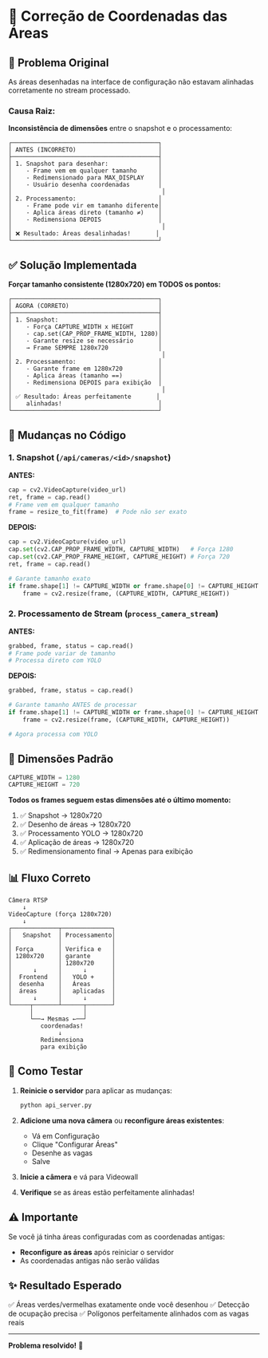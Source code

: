 # 🔧 Correção de Coordenadas das Áreas

## 🐛 Problema Original

As áreas desenhadas na interface de configuração não estavam alinhadas corretamente no stream processado.

### Causa Raiz:

**Inconsistência de dimensões** entre o snapshot e o processamento:

```
┌─────────────────────────────────────────┐
│ ANTES (INCORRETO)                       │
├─────────────────────────────────────────┤
│ 1. Snapshot para desenhar:              │
│    - Frame vem em qualquer tamanho      │
│    - Redimensionado para MAX_DISPLAY    │
│    - Usuário desenha coordenadas        │
│                                          │
│ 2. Processamento:                       │
│    - Frame pode vir em tamanho diferente│
│    - Aplica áreas direto (tamanho ≠)    │
│    - Redimensiona DEPOIS                │
│                                          │
│ ❌ Resultado: Áreas desalinhadas!       │
└─────────────────────────────────────────┘
```

## ✅ Solução Implementada

**Forçar tamanho consistente (1280x720) em TODOS os pontos:**

```
┌─────────────────────────────────────────┐
│ AGORA (CORRETO)                         │
├─────────────────────────────────────────┤
│ 1. Snapshot:                            │
│    - Força CAPTURE_WIDTH x HEIGHT       │
│    - cap.set(CAP_PROP_FRAME_WIDTH, 1280)│
│    - Garante resize se necessário       │
│    → Frame SEMPRE 1280x720              │
│                                          │
│ 2. Processamento:                       │
│    - Garante frame em 1280x720          │
│    - Aplica áreas (tamanho ==)          │
│    - Redimensiona DEPOIS para exibição  │
│                                          │
│ ✅ Resultado: Áreas perfeitamente       │
│    alinhadas!                           │
└─────────────────────────────────────────┘
```

## 📝 Mudanças no Código

### 1. Snapshot (`/api/cameras/<id>/snapshot`)

**ANTES:**
```python
cap = cv2.VideoCapture(video_url)
ret, frame = cap.read()
# Frame vem em qualquer tamanho
frame = resize_to_fit(frame)  # Pode não ser exato
```

**DEPOIS:**
```python
cap = cv2.VideoCapture(video_url)
cap.set(cv2.CAP_PROP_FRAME_WIDTH, CAPTURE_WIDTH)   # Força 1280
cap.set(cv2.CAP_PROP_FRAME_HEIGHT, CAPTURE_HEIGHT) # Força 720
ret, frame = cap.read()

# Garante tamanho exato
if frame.shape[1] != CAPTURE_WIDTH or frame.shape[0] != CAPTURE_HEIGHT:
    frame = cv2.resize(frame, (CAPTURE_WIDTH, CAPTURE_HEIGHT))
```

### 2. Processamento de Stream (`process_camera_stream`)

**ANTES:**
```python
grabbed, frame, status = cap.read()
# Frame pode variar de tamanho
# Processa direto com YOLO
```

**DEPOIS:**
```python
grabbed, frame, status = cap.read()

# Garante tamanho ANTES de processar
if frame.shape[1] != CAPTURE_WIDTH or frame.shape[0] != CAPTURE_HEIGHT:
    frame = cv2.resize(frame, (CAPTURE_WIDTH, CAPTURE_HEIGHT))

# Agora processa com YOLO
```

## 🎯 Dimensões Padrão

```python
CAPTURE_WIDTH = 1280
CAPTURE_HEIGHT = 720
```

**Todos os frames seguem estas dimensões até o último momento:**
1. ✅ Snapshot → 1280x720
2. ✅ Desenho de áreas → 1280x720
3. ✅ Processamento YOLO → 1280x720
4. ✅ Aplicação de áreas → 1280x720
5. ✅ Redimensionamento final → Apenas para exibição

## 📊 Fluxo Correto

```
Câmera RTSP
    ↓
VideoCapture (força 1280x720)
    ↓
┌─────────────┬──────────────┐
│   Snapshot  │ Processamento│
│             │              │
│ Força       │ Verifica e   │
│ 1280x720    │ garante      │
│             │ 1280x720     │
│      ↓      │      ↓       │
│  Frontend   │   YOLO +     │
│  desenha    │   Áreas      │
│  áreas      │   aplicadas  │
│      ↓      │      ↓       │
└─────┬───────┴──────┬───────┘
      │              │
      └──→ Mesmas ←──┘
         coordenadas!
              ↓
         Redimensiona
         para exibição
```

## 🚀 Como Testar

1. **Reinicie o servidor** para aplicar as mudanças:
   ```bash
   python api_server.py
   ```

2. **Adicione uma nova câmera** ou **reconfigure áreas existentes**:
   - Vá em Configuração
   - Clique "Configurar Áreas"
   - Desenhe as vagas
   - Salve

3. **Inicie a câmera** e vá para Videowall

4. **Verifique** se as áreas estão perfeitamente alinhadas!

## ⚠️ Importante

Se você já tinha áreas configuradas com as coordenadas antigas:
- **Reconfigure as áreas** após reiniciar o servidor
- As coordenadas antigas não serão válidas

## ✨ Resultado Esperado

✅ Áreas verdes/vermelhas exatamente onde você desenhou
✅ Detecção de ocupação precisa
✅ Polígonos perfeitamente alinhados com as vagas reais

---

**Problema resolvido!** 🎉
